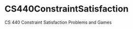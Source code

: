CS440ConstraintSatisfaction
===========================

CS 440 Constraint Satisfaction Problems and Games
